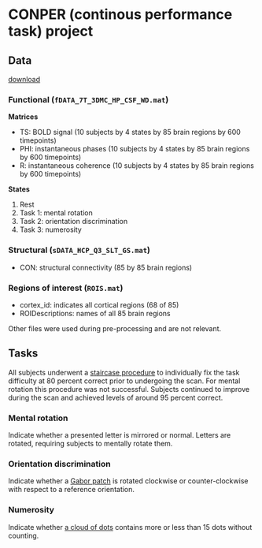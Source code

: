 # CONPER (continous performance task) project

## Data

[download](https://surfdrive.surf.nl/files/index.php/s/Um8zXm4tIJgGKB6)

### Functional (`fDATA_7T_3DMC_HP_CSF_WD.mat`) 

**Matrices**

- TS: BOLD signal (10 subjects by 4 states by 85 brain regions by 600 timepoints)
- PHI: instantaneous phases (10 subjects by 4 states by 85 brain regions by 600 timepoints)
- R: instantaneous coherence (10 subjects by 4 states by 85 brain regions by 600 timepoints)

**States**

1. Rest
2. Task 1: mental rotation
3. Task 2: orientation discrimination
4. Task 3: numerosity

### Structural (`sDATA_HCP_Q3_SLT_GS.mat`)

- CON: structural connectivity (85 by 85 brain regions)

### Regions of interest (`ROIS.mat`)

- cortex_id: indicates all cortical regions (68 of 85)
- ROIDescriptions: names of all 85 brain regions

Other files were used during pre-processing and are not relevant.

## Tasks

All subjects underwent a [staircase procedure](https://en.wikipedia.org/wiki/Psychophysics#Staircase_procedures) to individually fix the task difficulty
at 80 percent correct prior to undergoing the scan. For mental rotation this procedure was not successful. Subjects continued to improve during the scan and achieved levels of around 95 percent correct.

### Mental rotation

Indicate whether a presented letter is mirrored or normal. Letters are rotated, requiring subjects to mentally rotate them.

### Orientation discrimination

Indicate whether a [Gabor patch](http://neuroanatody.com/2016/05/whats-in-a-gabor-patch/) is rotated clockwise or counter-clockwise with respect to a reference orientation.

### Numerosity

Indicate whether [a cloud of dots](https://www.google.com/search?q=numerosity&client=ubuntu&hs=xbW&channel=fs&source=lnms&tbm=isch&sa=X&ved=0ahUKEwjw6NHC5bXgAhVBJ1AKHUOzAQEQ_AUIDigB&biw=1855&bih=959#imgrc=F0b6xHnXiaQc8M:) contains more or less than 15 dots without counting.